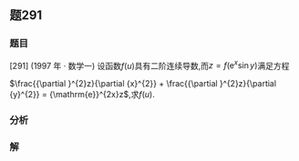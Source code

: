 ## 题291
### 题目
[291] (1997 年 · 数学一) 设函数$f( u)$具有二阶连续导数,而$z = f( {{\mathrm{e}}^{x}\sin y})$满足方程

$\frac{{\partial }^{2}z}{\partial {x}^{2}} + \frac{{\partial }^{2}z}{\partial {y}^{2}} = {\mathrm{e}}^{2x}z$,求$f( u)$. 
### 分析

### 解